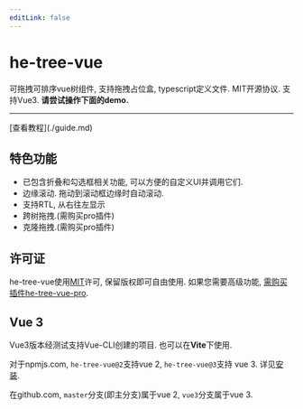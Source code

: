 ```yaml
---
editLink: false
---
```

# he-tree-vue
可拖拽可排序vue树组件, 支持拖拽占位盒, typescript定义文件. MIT开源协议. 支持Vue3. **请尝试操作下面的demo.**
<ClientOnly><Demo6Custom style="max-width:500px;margin-top:10px;" /></ClientOnly>
<hr/>
[查看教程](./guide.md)

## 特色功能
- 已包含折叠和勾选框相关功能, 可以方便的自定义UI并调用它们.
- 边缘滚动. 拖动到滚动框边缘时自动滚动.
- 支持RTL, 从右往左显示
- 跨树拖拽.(需购买pro插件)
- 克隆拖拽.(需购买pro插件)

## 许可证
he-tree-vue使用[MIT](http://opensource.org/licenses/MIT)许可, 保留版权即可自由使用. 如果您需要高级功能, [需购买插件he-tree-vue-pro](buy_pro.md).

## Vue 3
Vue3版本经测试支持Vue-CLI创建的项目. 也可以在**Vite**下使用.

对于npmjs.com, `he-tree-vue@2`支持vue 2, `he-tree-vue@3`支持 vue 3. 详见[安装](guide.html#安装).

在github.com, `master`分支(即主分支)属于vue 2, `vue3`分支属于vue 3.